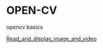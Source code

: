 # OPEN-CV
opencv basics

[Read_and_display_image_and_video](https://github.com/karthik-siru/OPEN-CV/blob/main/read_img.py)

